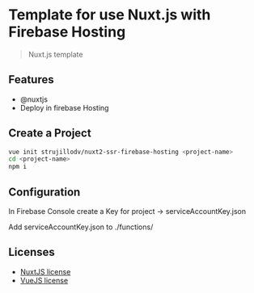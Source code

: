 # Template for use Nuxt.js with Firebase Hosting

> Nuxt.js template

## Features

- @nuxtjs
- Deploy in firebase Hosting

## Create a Project

```bash
vue init strujillodv/nuxt2-ssr-firebase-hosting <project-name>
cd <project-name>
npm i
```


## Configuration

In Firebase Console create a Key for project -> serviceAccountKey.json

Add serviceAccountKey.json to ./functions/ 

## Licenses

- [NuxtJS license](https://github.com/nuxt/nuxt.js/blob/master/LICENSE.md)
- [VueJS license](https://github.com/vuejs/vue/blob/master/LICENSE)
